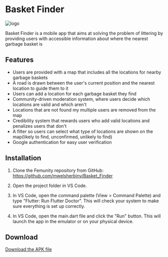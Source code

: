 # Basket Finder

![logo](https://github.com/mwelsherbiny/Basket_Finder/assets/85063506/4207f896-3fc4-43b1-a19b-183d3ee96d41)

Basket Finder is a mobile app that aims at solving the problem of littering by providing users with accessible information about where the nearest garbage basket is

## Features

- Users are provided with a map that includes all the locations for nearby garbage baskets
- A road is drawn between the user's current position and the nearest location to guide them to it
- Users can add a location for each garbage basket they find
- Community-driven moderation system, where users decide which locations are valid and which aren't
- Locations that are not found my multiple users are removed from the map
- Credibility system that rewards users who add valid locations and penalizes users that don't
- A filter so users can select what type of locations are shown on the map(likely to find, unconfirmed, unlikely to find)
- Google authentication for easy user verification

## Installation 
1. Clone the Femunity repository from GitHub: https://github.com/mwelsherbiny/Basket_Finder

2. Open the project folder in VS Code.

3. In VS Code, open the command palette (View > Command Palette) and type "Flutter: Run Flutter Doctor". This will check your system to make sure everything is set up correctly.

4. In VS Code, open the main.dart file and click the "Run" button. This will launch the app in the emulator or on your physical device.

## Download
[Download the APK file](https://www.upload-apk.com/sBr7CwAIFA2lFdc)
